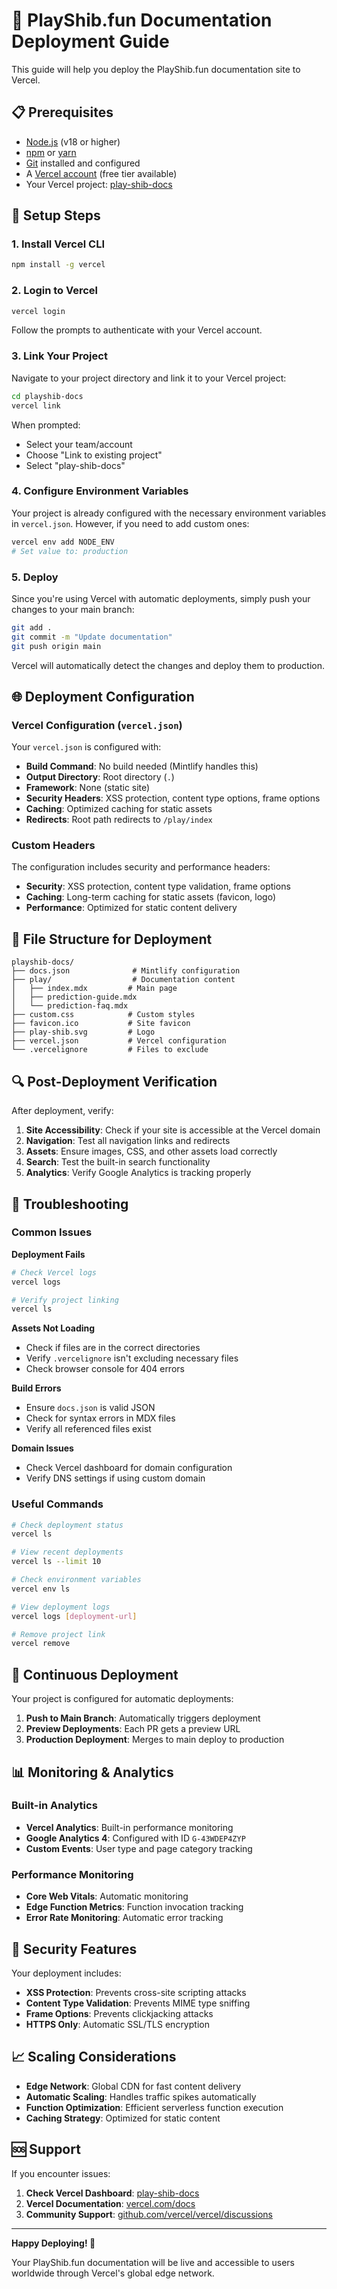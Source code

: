 # 🚀 PlayShib.fun Documentation Deployment Guide

This guide will help you deploy the PlayShib.fun documentation site to Vercel.

## 📋 Prerequisites

- [Node.js](https://nodejs.org/) (v18 or higher)
- [npm](https://www.npmjs.com/) or [yarn](https://yarnpkg.com/)
- [Git](https://git-scm.com/) installed and configured
- A [Vercel account](https://vercel.com) (free tier available)
- Your Vercel project: [play-shib-docs](https://vercel.com/robils-projects-d5caf360/play-shib-docs)

## 🔧 Setup Steps

### 1. Install Vercel CLI

```bash
npm install -g vercel
```

### 2. Login to Vercel

```bash
vercel login
```

Follow the prompts to authenticate with your Vercel account.

### 3. Link Your Project

Navigate to your project directory and link it to your Vercel project:

```bash
cd playshib-docs
vercel link
```

When prompted:
- Select your team/account
- Choose "Link to existing project"
- Select "play-shib-docs"

### 4. Configure Environment Variables

Your project is already configured with the necessary environment variables in `vercel.json`. However, if you need to add custom ones:

```bash
vercel env add NODE_ENV
# Set value to: production
```

### 5. Deploy

Since you're using Vercel with automatic deployments, simply push your changes to your main branch:

```bash
git add .
git commit -m "Update documentation"
git push origin main
```

Vercel will automatically detect the changes and deploy them to production.

## 🌐 Deployment Configuration

### Vercel Configuration (`vercel.json`)

Your `vercel.json` is configured with:

- **Build Command**: No build needed (Mintlify handles this)
- **Output Directory**: Root directory (`.`)
- **Framework**: None (static site)
- **Security Headers**: XSS protection, content type options, frame options
- **Caching**: Optimized caching for static assets
- **Redirects**: Root path redirects to `/play/index`

### Custom Headers

The configuration includes security and performance headers:

- **Security**: XSS protection, content type validation, frame options
- **Caching**: Long-term caching for static assets (favicon, logo)
- **Performance**: Optimized for static content delivery

## 📁 File Structure for Deployment

```
playshib-docs/
├── docs.json              # Mintlify configuration
├── play/                  # Documentation content
│   ├── index.mdx         # Main page
│   ├── prediction-guide.mdx
│   └── prediction-faq.mdx
├── custom.css            # Custom styles
├── favicon.ico           # Site favicon
├── play-shib.svg         # Logo
├── vercel.json           # Vercel configuration
└── .vercelignore         # Files to exclude
```

## 🔍 Post-Deployment Verification

After deployment, verify:

1. **Site Accessibility**: Check if your site is accessible at the Vercel domain
2. **Navigation**: Test all navigation links and redirects
3. **Assets**: Ensure images, CSS, and other assets load correctly
4. **Search**: Test the built-in search functionality
5. **Analytics**: Verify Google Analytics is tracking properly

## 🚨 Troubleshooting

### Common Issues

**Deployment Fails**
```bash
# Check Vercel logs
vercel logs

# Verify project linking
vercel ls
```

**Assets Not Loading**
- Check if files are in the correct directories
- Verify `.vercelignore` isn't excluding necessary files
- Check browser console for 404 errors

**Build Errors**
- Ensure `docs.json` is valid JSON
- Check for syntax errors in MDX files
- Verify all referenced files exist

**Domain Issues**
- Check Vercel dashboard for domain configuration
- Verify DNS settings if using custom domain

### Useful Commands

```bash
# Check deployment status
vercel ls

# View recent deployments
vercel ls --limit 10

# Check environment variables
vercel env ls

# View deployment logs
vercel logs [deployment-url]

# Remove project link
vercel remove
```

## 🔄 Continuous Deployment

Your project is configured for automatic deployments:

1. **Push to Main Branch**: Automatically triggers deployment
2. **Preview Deployments**: Each PR gets a preview URL
3. **Production Deployment**: Merges to main deploy to production

## 📊 Monitoring & Analytics

### Built-in Analytics
- **Vercel Analytics**: Built-in performance monitoring
- **Google Analytics 4**: Configured with ID `G-43WDEP4ZYP`
- **Custom Events**: User type and page category tracking

### Performance Monitoring
- **Core Web Vitals**: Automatic monitoring
- **Edge Function Metrics**: Function invocation tracking
- **Error Rate Monitoring**: Automatic error tracking

## 🔐 Security Features

Your deployment includes:

- **XSS Protection**: Prevents cross-site scripting attacks
- **Content Type Validation**: Prevents MIME type sniffing
- **Frame Options**: Prevents clickjacking attacks
- **HTTPS Only**: Automatic SSL/TLS encryption

## 📈 Scaling Considerations

- **Edge Network**: Global CDN for fast content delivery
- **Automatic Scaling**: Handles traffic spikes automatically
- **Function Optimization**: Efficient serverless function execution
- **Caching Strategy**: Optimized for static content

## 🆘 Support

If you encounter issues:

1. **Check Vercel Dashboard**: [play-shib-docs](https://vercel.com/robils-projects-d5caf360/play-shib-docs)
2. **Vercel Documentation**: [vercel.com/docs](https://vercel.com/docs)
3. **Community Support**: [github.com/vercel/vercel/discussions](https://github.com/vercel/vercel/discussions)

---

**Happy Deploying! 🚀**

Your PlayShib.fun documentation will be live and accessible to users worldwide through Vercel's global edge network.
